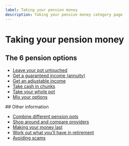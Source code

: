 ```yaml
---
label: Taking your pension money
description: Taking your pension money category page
---
```


# Taking your pension money

## The 6 pension options
* <a href="/leave-pot-untouched" class="nav__option nav__option--untouched">Leave your pot untouched</a>
* <a href="/guaranteed-income" class="nav__option nav__option--annuity">Get a guaranteed income (annuity)</a>
* <a href="/adjustable-income" class="nav__option nav__option--adjustable">Get an adjustable income</a>
* <a href="/take-cash-in-chunks" class="nav__option nav__option--chunks">Take cash in chunks</a>
* <a href="/take-whole-pot" class="nav__option nav__option--whole">Take your whole pot</a>
* <a href="/mix-options" class="nav__option nav__option--mix">Mix your options</a>


## Other information

* [Combine different pension pots](/combine-pension-pots)
* [Shop around and compare providers](/shop-around)
* [Making your money last](/making-money-last)
* [Work out what you’ll have in retirement](/work-out-income)
* [Avoiding scams](/scams)
